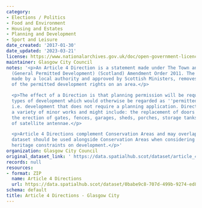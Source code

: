 ```yaml
---
category:
- Elections / Politics
- Food and Environment
- Housing and Estates
- Planning and Development
- Sport and Leisure
date_created: '2017-01-30'
date_updated: '2023-03-21'
license: https://www.nationalarchives.gov.uk/doc/open-government-licence/version/3/
maintainer: Glasgow City Council
notes: '<p>An Article 4 Direction is a statement made under The Town and Country Planning
  (General Permitted Development) (Scotland) Amendment Order 2011. The Direction,
  made by a local authority and approved by Scottish Ministers, removes all or some
  of the permitted development rights on an area.</p>

  <p>The effect of a Direction is that planning permission will be required for specific
  types of development which would otherwise be regarded as ''permitted development'',
  i.e. development that does not require a planning application. Directions can cover
  a variety of minor works and might include: the replacement of doors and windows,
  the erection of gates, fences, garages, sheds, porches, storage tanks or the installation
  of satellite antennae.</p>

  <p>Article 4 Directions complement Conservation Areas and may overlap these. This
  dataset should be used alongside Conservation Areas when considering built environment
  heritage constraints on development.</p>'
organization: Glasgow City Council
original_dataset_link: ' https://data.spatialhub.scot/dataset/article_4_directions-gc'
records: null
resources:
- format: ZIP
  name: Article 4 Directions
  url: https://data.spatialhub.scot/dataset/0babe9c8-707d-499b-9274-ed8eb42bf023/resource/f023908d-de6e-46a1-8abf-6ddaa037222c/download/article4directions.zip
schema: default
title: Article 4 Directions - Glasgow City
---
```

